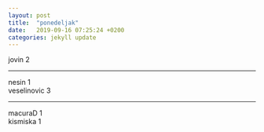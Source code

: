 ```yaml
---
layout: post
title:  "ponedeljak"
date:   2019-09-16 07:25:24 +0200
categories: jekyll update
---
```


jovin  2  

***

nesin 1  
veselinovic 3  

***

macuraD 1  
kismiska 1  